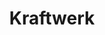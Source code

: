 ---
title: "Kraftwerk"
summary: "Kraftwerk is a German group that has transformed several times since its humble start in Düsseldorf 1970. playing Krautrock > Electronic Experimental > Electro-Pop. Formerly known as , Kraftwerk debuted live as the trio of Ralf Hütter, Florian Schneider-Esleben and Charly Weiss at the Tivoli Popfestival, Aachen on 11 July 1970. Klaus Dinger took over as drummer after that. Gigs between 26 December 1970 and 31 July 1971 omitted Hütter, with various line-ups including Michael Rother and others. After a gig in the Weserberglands of Germany on 31 July 1971, Dinger & Rother then split-off forming . Shortly after, Hütter returned. First known Hütter/Schneider gig is 22 November 1971 at the Sachsenwald Gymnasium, Hamburg, which instigated the partnership that developed into the well-known electro pop band continuing for decades with an expanded line-up after the 1974, international hit single Autobahn. Current members: Ralf Hütter Lead Vocals, Vocoder, Synthesizers, Keyboards, Organ, Drums and Percussion, Guitar, Bass Guitar Henning Schmitz Electronic Percussion Sound Engineering Fritz Hilpert Electronic Percussion, Sound Engineering Falk Grieffenhagen Video Technician Former Members: Karl Bartos Electronic Percussion Klaus Dinger Drum Wolfgang Flür Electronic Percussion Andreas Hohmann Drum Eberhard Kranemann Bass Guitar Thomas Lohmann Drum Houschäng Néjadepour Electric Guitar Michael Rother Electric Guitar Florian Schneider-Esleben Charly Weiss Drums Plato Kostic Bass Guitar Peter Schmidt Drums Emil Schult Electric guitar, Electronic violin Klaus Röder Electric guitar, Electronic violin Fernando Abrantes Electronic Percussion, Synthesizer Stefan Pfaffe Video Technician has been a close friend of the group as well as an advisor and collaborator. has also collaborated on many releases, contributing both lyrics and graphics. There have been 12 albums and 24 compilations as releases by Kraftwerk since the band formed in 1970. Of these, seven have appeared in the \"UK Top 40,\" music charts with 2 of them reaching the \"Top 10,\" but no albums have reached the No.1 position in the UK. The albums to hit the Top 10 are \",\" and \",\" and together they have spent 7 weeks in the UK Top 10 charts. All 9 charting albums, have in total, been in the UK Chart’s for 66 weeks and within the Top 40 for 33 weeks. Kraftwerk have had some success with some of their 49 single/EP releases. In this case, there has been a UK chart entry for 12 of these releases, with one single making the No.1 spot. In February 1982, Kraftwerk hit the singles chart top spot with the release of \",\" but only spent one week at that coveted position. The single spent 11 weeks in the chart’s \"Top 40,\" and 21 weeks overall. It had two separate chart runs of 8 weeks and 13 weeks . The 12 Kraftwerk hit singles/EP's have spent time in the UK Top 40 music charts for 43 weeks and 79 weeks in the charts overall. The single spending the most time in the UK Charts is \",\" which entered the charts in August 1983 and overall, spent 23 weeks charting at that time. The single made a brief reappearance in the UK Charts in October 1999 with the CD single release \",\" but for only 2 weeks and this did not score as a Top 40 hit. The first single to chart for Kraftwerk was \"Autobahn,\" on 10/05/1975 and it remained in the UK charts for 9 weeks achieving a high position of no.11. Similarly, Kraftwerk’s first album to chart was also entitled \".\" The album spent 21 weeks in the UK Chart achieving its highest position of no.4 in its fourth week. ."
image: "kraftwerk.jpg"
---